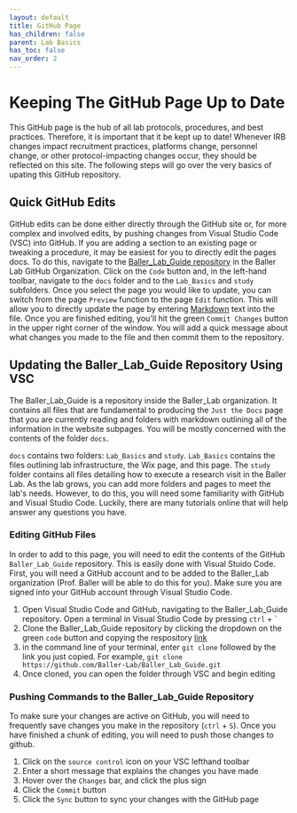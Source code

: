 ```yaml
---
layout: default
title: GitHub Page
has_children: false
parent: Lab Basics
has_toc: false
nav_order: 2
---
```


# Keeping The GitHub Page Up to Date
This GitHub page is the hub of all lab protocols, procedures, and best practices. Therefore, it is important that it be kept up to date! Whenever IRB changes impact recruitment practices, platforms change, personnel change, or other protocol-impacting changes occur, they should be reflected on this site. The following steps will go over the very basics of upating this GitHub repository. 

## Quick GitHub Edits
GitHub edits can be done either directly through the GitHub site or, for more complex and involved edits, by pushing changes from Visual Studio Code (VSC) into GitHub. If you are adding a section to an existing page or tweaking a procedure, it may be easiest for you to directly edit the pages docs. To do this, navigate to the [Baller_Lab_Guide repository](https://github.com/Baller-Lab/Baller_Lab_Guide/tree/master) in the Baller Lab GitHub Organization. Click on the `Code` button and, in the left-hand toolbar, navigate to the `docs` folder and to the `Lab_Basics` and `study` subfolders. Once you select the page you would like to update, you can switch from the page `Preview` function to the page `Edit` function. This will allow you to directly update the page by entering [Markdown](https://www.markdownguide.org/cheat-sheet/) text into the file. Once you are finished editing, you'll hit the green `Commit Changes` button in the upper right corner of the window. You will add a quick message about what changes you made to the file and then commit them to the repository.

## Updating the Baller_Lab_Guide Repository Using VSC
The Baller_Lab_Guide is a repository inside the Baller_Lab organization. It contains all files that are fundamental to producing the `Just the Docs` page that you are currently reading and folders with markdown outlining all of the information in the website subpages. You will be mostly concerned with the contents of the folder `docs`. 

`docs` contains two folders: `Lab_Basics` and `study`. `Lab_Basics` contains the files outlining lab infrastructure, the Wix page, and this page. The `study` folder contains all files detailing how to execute a research visit in the Baller Lab. As the lab grows, you can add more folders and pages to meet the lab's needs. However, to do this, you will need some familiarity with GitHub and Visual Studio Code. Luckily, there are many tutorials online that will help answer any questions you have. 

### Editing GitHub Files
In order to add to this page, you will need to edit the contents of the GitHub `Baller_Lab_Guide` repository. This is easily done with Visual Stuido Code. First, you will need a GitHub account and to be added to the Baller_Lab organization (Prof. Baller will be able to do this for you). Make sure you are signed into your GitHub account through Visual Studio Code.

1. Open Visual Studio Code and GitHub, navigating to the Baller_Lab_Guide repository. Open a terminal in Visual Studio Code by pressing `ctrl` + ` 
2. Clone the Baller_Lab_Guide repository by clicking the dropdown on the green `code` button and copying the respository [link](https://github.com/Baller-Lab/Baller_Lab_Guide.git)
3. in the command line of your terminal, enter `git clone` followed by the link you just copied. For example, `git clone https://github.com/Baller-Lab/Baller_Lab_Guide.git`
4. Once cloned, you can open the folder through VSC and begin editing

### Pushing Commands to the Baller_Lab_Guide Repository
To make sure your changes are active on GitHub, you will need to frequently save changes you make in the repository (`ctrl` + `S`). Once you have finished a chunk of editing, you will need to push those changes to github.
1. Click on the `source control` icon on your VSC lefthand toolbar
2. Enter a short message that explains the changes you have made
3. Hover over the `Changes` bar, and click the plus sign 
4. Click the `Commit` button
5. Click the `Sync` button to sync your changes with the GitHub page

